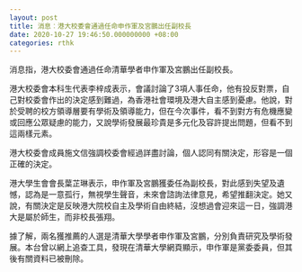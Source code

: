 ```yaml
---
layout: post
title: 消息︰港大校委會通過任命申作軍及宮鵬出任副校長
date: 2020-10-27 19:46:50.000000000 +08:00
categories: rthk
---
```


消息指，港大校委會通過任命清華學者申作軍及宮鵬出任副校長。

港大校委會本科生代表李梓成表示，會議討論了3項人事任命，他有投反對票，自己對校委會作出的決定感到難過，為香港社會環境及港大自主感到憂慮。他說，對於受聘的校方領導層要有學術及領導能力，但在今次事件，看不到對方有危機應變或回應公眾疑慮的能力，又說學術發展最珍貴是多元化及容許提出問題，但看不到這兩樣元素。

港大校委會成員施文信強調校委會經過詳盡討論，個人認同有關決定，形容是一個正確的決定。

港大學生會會長葉芷琳表示，申作軍及宮鵬獲委任為副校長，對此感到失望及遺憾，認為是一意孤行，無視學生聲音，未來會諮詢法律意見，希望推翻決定。她又說，有關決定是反映港大院校自主及學術自由終結，沒想過會迎來這一日，強調港大是屬於師生，而非校長張翔。

據了解，兩名獲推薦的人選是清華大學學者申作軍及宮鵬，分別負責研究及學術發展。本台曾以網上追查工具，發現在清華大學網頁顯示，申作軍是黨委委員，但其後有關資料已被刪除。
